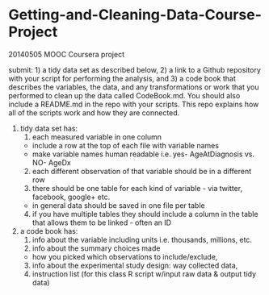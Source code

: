 Getting-and-Cleaning-Data-Course-Project
========================================

20140505 MOOC Coursera project

 submit: 1) a tidy data set as described below, 2) a link to a Github repository with your script for performing the analysis, and 3) a code book that describes the variables, the data, and any transformations or work that you performed to clean up the data called CodeBook.md. You should also include a README.md in the repo with your scripts. This repo explains how all of the scripts work and how they are connected.  
 1) tidy data set has:
    1. each measured variable in one column
      - include a row at the top of each file with variable names
      - make variable names human readable i.e. yes- AgeAtDiagnosis vs. NO- AgeDx
    2. each different observation of that variable should be in a different row
    3. there should be one table for each kind of variable - via twitter, facebook, google+ etc.
      - in general data should be saved in one file per table
    4. if you have multiple tables they should include a column in the table that allows them to be linked - often an ID
 3) a code book has:
    1. info about the variable including units i.e. thousands, millions, etc.
    2. info about the summary choices made
      - how you picked which observations to include/exclude, 
    3. info about the experimental study design: way collected data, 
    4. instruction list (for this class R script w/input raw data & output tidy data)
